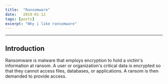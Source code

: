 ```yaml
---
title:  "Ransomware"
date:   2019-01-12
tags: [posts]
excerpt: "Why i like ransomware"
---
```


---
Introduction
---

Ransomware is malware that employs encryption to hold a victim's information at ransom. A user or organization's critical data is encrypted so that they cannot access files, databases, or applications. A ransom is then demanded to provide access.
